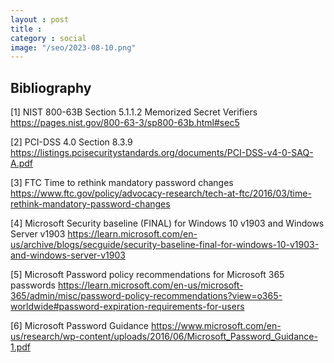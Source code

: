 ```yaml
---
layout : post
title : 
category : social
image: "/seo/2023-08-10.png"
---
```



## Bibliography

[1] NIST 800-63B Section 5.1.1.2 Memorized Secret Verifiers
https://pages.nist.gov/800-63-3/sp800-63b.html#sec5 

[2] PCI-DSS 4.0 Section 8.3.9
https://listings.pcisecuritystandards.org/documents/PCI-DSS-v4-0-SAQ-A.pdf 

[3] FTC Time to rethink mandatory password changes
https://www.ftc.gov/policy/advocacy-research/tech-at-ftc/2016/03/time-rethink-mandatory-password-changes 

[4] Microsoft Security baseline (FINAL) for Windows 10 v1903 and Windows Server v1903
https://learn.microsoft.com/en-us/archive/blogs/secguide/security-baseline-final-for-windows-10-v1903-and-windows-server-v1903 

[5] Microsoft Password policy recommendations for Microsoft 365 passwords
https://learn.microsoft.com/en-us/microsoft-365/admin/misc/password-policy-recommendations?view=o365-worldwide#password-expiration-requirements-for-users

[6] Microsoft Password Guidance
https://www.microsoft.com/en-us/research/wp-content/uploads/2016/06/Microsoft_Password_Guidance-1.pdf